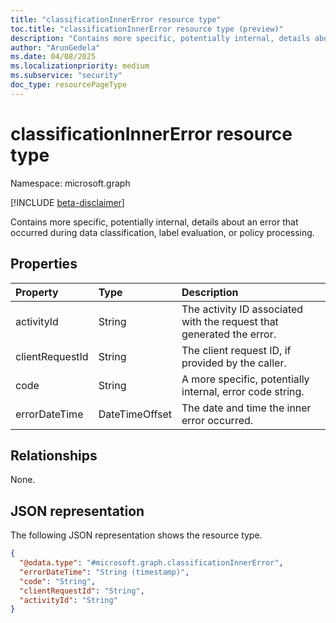 ```yaml
---
title: "classificationInnerError resource type"
toc.title: "classificationInnerError resource type (preview)"
description: "Contains more specific, potentially internal, details about an error that occurred during data classification, label evaluation, or policy processing."
author: "ArunGedela"
ms.date: 04/08/2025
ms.localizationpriority: medium
ms.subservice: "security"
doc_type: resourcePageType
---
```


# classificationInnerError resource type

Namespace: microsoft.graph

[!INCLUDE [beta-disclaimer](../../includes/beta-disclaimer.md)]

Contains more specific, potentially internal, details about an error that occurred during data classification, label evaluation, or policy processing. 

## Properties

| Property        | Type           | Description                                                           |
| :-------------- | :------------- | :-------------------------------------------------------------------- |
| activityId      | String         | The activity ID associated with the request that generated the error. |
| clientRequestId | String         | The client request ID, if provided by the caller.                      |
| code            | String         | A more specific, potentially internal, error code string.              |
| errorDateTime   | DateTimeOffset | The date and time the inner error occurred.                           |

## Relationships

None.

## JSON representation

The following JSON representation shows the resource type.
<!-- {
  "blockType": "resource",
  "@odata.type": "microsoft.graph.classificationInnerError",
  "openType": false
}-->
``` json
{
  "@odata.type": "#microsoft.graph.classificationInnerError",
  "errorDateTime": "String (timestamp)",
  "code": "String",
  "clientRequestId": "String",
  "activityId": "String"
}
```
